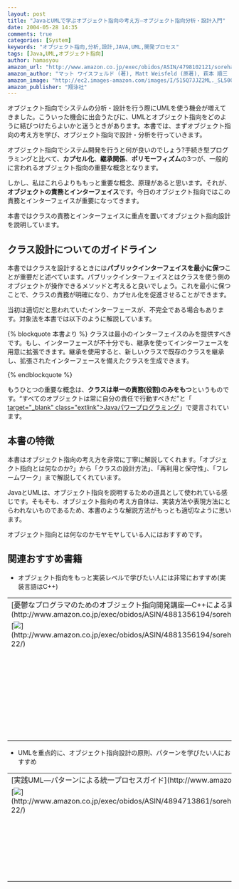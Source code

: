 ```yaml
---
layout: post
title: "JavaとUMLで学ぶオブジェクト指向の考え方―オブジェクト指向分析・設計入門"
date: 2004-05-28 14:35
comments: true
categories: [System]
keywords: "オブジェクト指向,分析,設計,JAVA,UML,開発プロセス"
tags: [Java,UML,オブジェクト指向]
author: hamasyou
amazon_url: "http://www.amazon.co.jp/exec/obidos/ASIN/4798102121/sorehabooks-22"
amazon_author: "マット ワイスフェルド (著), Matt Weisfeld (原著), 萩本 順三 (翻訳), 多摩ソフトウェア (翻訳)"
amazon_image: "http://ec2.images-amazon.com/images/I/515Q7JJZ2ML._SL500_AA300_.jpg"
amazon_publisher: "翔泳社"
---
```


オブジェクト指向でシステムの分析・設計を行う際にUMLを使う機会が増えてきました。こういった機会に出会うたびに、UMLとオブジェクト指向をどのように結びつけたらよいかと迷うときがあります。本書では、まずオブジェクト指向の考え方を学び、オブジェクト指向で設計・分析を行っていきます。


<!-- more -->

オブジェクト指向でシステム開発を行うと何が良いのでしょう?手続き型プログラミングと比べて、<strong>カプセル化</strong>、<strong>継承関係</strong>、<strong>ポリモーフィズム</strong>の3つが、一般的に言われるオブジェクト指向の重要な概念となります。

しかし、私はこれらよりももっと重要な概念、原理があると思います。それが、<strong>オブジェクトの責務とインターフェイス</strong>です。今日のオブジェクト指向ではこの責務とインターフェイスが重要になってきます。

本書ではクラスの責務とインターフェイスに重点を置いてオブジェクト指向設計を説明しています。

<h2>クラス設計についてのガイドライン</h2>

本書ではクラスを設計するときには<strong>パブリックインターフェイスを最小に保つ</strong>ことが重要だと述べています。パブリックインターフェイスとはクラスを使う側のオブジェクトが操作できるメソッドと考えると良いでしょう。これを最小に保つことで、クラスの責務が明確になり、カプセル化を促進させることができます。

当初は適切だと思われていたインターフェースが、不完全である場合もあります。対象法を本書では以下のように解説しています。

{% blockquote 本書より %}
クラスは最小のインターフェイスのみを提供すべきです。もし、インターフェースが不十分でも、継承を使ってインターフェースを用意に拡張できます。継承を使用すると、新しいクラスで既存のクラスを継承し、拡張されたインターフェースを備えたクラスを生成できます。


{% endblockquote %}

もうひとつの重要な概念は、<strong>クラスは単一の責務(役割)のみをもつ</strong>というものです。<q>すべてのオブジェクトは常に自分の責任で行動すべきだ</q>と「[ target="_blank" class="extlink">Javaパワープログラミング](http://www.amazon.co.jp/exec/obidos/ASIN/4797301198/sorehabooks-22)」で提言されています。

<h2>本書の特徴</h2>

本書はオブジェクト指向の考え方を非常に丁寧に解説してくれます。「オブジェクト指向とは何なのか?」から「クラスの設計方法」、「再利用と保守性」、「フレームワーク」まで解説してくれています。

JavaとUMLは、オブジェクト指向を説明するための道具として使われている感じです。そもそも、オブジェクト指向の考え方自体は、実装方法や表現方法にとらわれないものであるため、本書のような解説方法がもっとも適切なように思います。

オブジェクト指向とは何なのかモヤモヤしている人にはおすすめです。

<h2>関連おすすめ書籍</h2>

+ オブジェクト指向をもっと実装レベルで学びたい人には非常におすすめ(実装言語はC++)

<div class="rakuten"><table width="400" border="0" cellpadding="5"><tr><td colspan="2">[憂鬱なプログラマのためのオブジェクト指向開発講座―C++による実践的ソフトウェア構築入門](http://www.amazon.co.jp/exec/obidos/ASIN/4881356194/sorehabooks-22/)</td></tr><tr><td valign="top">[<img src="http://images-jp.amazon.com/images/P/4881356194.09.MZZZZZZZ.jpg"   border="0" />](http://www.amazon.co.jp/exec/obidos/ASIN/4881356194/sorehabooks-22/)</td><td valign="top"><font size="-1">Tucker<br /><br /><iframe scrolling="no" frameborder="0" width="200" height="40" hspace="0" vspace="0" marginheight="0" marginwidth="0" src="http://webservices.amazon.co.jp/onca/xml?Service=AWSECommerceService&SubscriptionId=0G91FPYVW6ZGWBH4Y9G2&AssociateTag=goodpic-22&Operation=ItemLookup&IdType=ASIN&ContentType=text/html&Page=1&ResponseGroup=Offers&ItemId=4881356194&Version=2004-10-04&Style=http://www.g-tools.net/xsl/priceFFFFFF.xsl"></iframe><br /><b>おすすめ平均　</b><img src="http://g-images.amazon.com/images/G/01/detail/stars-4-5.gif"   /><br /><img src="http://g-images.amazon.com/images/G/01/detail/stars-5-0.gif"   />オブジェクト指向の知識はこれからの常識に<br /><img src="http://g-images.amazon.com/images/G/01/detail/stars-5-0.gif"   />もやもやがスッキリ。<br /><img src="http://g-images.amazon.com/images/G/01/detail/stars-5-0.gif"   />オブジェクト指向をマスターしたいなら読むべし！<br /><img src="http://g-images.amazon.com/images/G/01/detail/stars-5-0.gif"   />誰に聞いても「名著」という本<br /><img src="http://g-images.amazon.com/images/G/01/detail/stars-5-0.gif"   />読んで損のない一冊<br /><br />[Amazonで詳しく見る](http://www.amazon.co.jp/exec/obidos/ASIN/4881356194/sorehabooks-22/)</font>　　　<font size="-2">by [G-Tools](http://www.goodpic.com/mt/aws/)</font><br /></td></tr></table></div>

+ UMLを重点的に、オブジェクト指向設計の原則、パターンを学びたい人におすすめ

<div class="rakuten"><table width="400" border="0" cellpadding="5"><tr><td colspan="2">[実践UML―パターンによる統一プロセスガイド](http://www.amazon.co.jp/exec/obidos/ASIN/4894713861/sorehabooks-22/)</td></tr><tr><td valign="top">[<img src="http://images-jp.amazon.com/images/P/4894713861.09.MZZZZZZZ.jpg"   border="0" />](http://www.amazon.co.jp/exec/obidos/ASIN/4894713861/sorehabooks-22/)</td><td valign="top"><font size="-1">クレーグ ラーマン　Craig Larman　依田 光江　依田 智夫　今野 睦<br /><br /><iframe scrolling="no" frameborder="0" width="200" height="40" hspace="0" vspace="0" marginheight="0" marginwidth="0" src="http://webservices.amazon.co.jp/onca/xml?Service=AWSECommerceService&SubscriptionId=0G91FPYVW6ZGWBH4Y9G2&AssociateTag=goodpic-22&Operation=ItemLookup&IdType=ASIN&ContentType=text/html&Page=1&ResponseGroup=Offers&ItemId=4894713861&Version=2004-10-04&Style=http://www.g-tools.net/xsl/priceFFFFFF.xsl"></iframe><br /><b>おすすめ平均　</b><img src="http://g-images.amazon.com/images/G/01/detail/stars-5-0.gif"   /><br /><img src="http://g-images.amazon.com/images/G/01/detail/stars-5-0.gif"   />UMLの実践的な使い方を包括的に理解できる<br /><img src="http://g-images.amazon.com/images/G/01/detail/stars-5-0.gif"   />ソフトウェア開発のなかでUMLをどう使うかが良くわかります<br /><br />[Amazonで詳しく見る](http://www.amazon.co.jp/exec/obidos/ASIN/4894713861/sorehabooks-22/)</font>　　　<font size="-2">by [G-Tools](http://www.goodpic.com/mt/aws/)</font><br /></td></tr></table></div>




